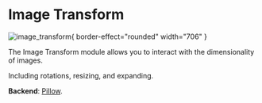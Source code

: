 # Image Transform

![image_transform](image_transform.png){ border-effect="rounded" width="706" }

The Image Transform module allows you to interact with the dimensionality of images.

Including rotations, resizing, and expanding.

**Backend**: <a href="Modules.md" anchor="pillow" summary="A widely used Python library for image manipulation.">Pillow</a>.
